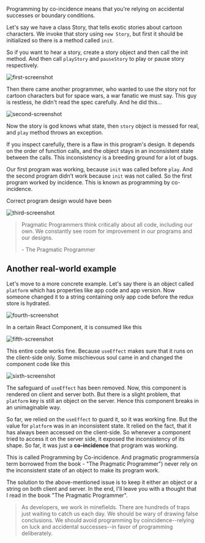 Programming by co-incidence means that you're relying on accidental successes or boundary conditions.

Let's say we have a class Story, that tells exotic stories about cartoon characters.
We invoke that story using `new Story`, but first it should be initialized so there is a method called `init`. 

So if you want to hear a story, create a story object and then call the init method.
And then call `playStory` and `pauseStory` to play or pause story respectively.


![first-screenshot](https://res.cloudinary.com/ddbxa4afa/image/upload/v1590501249/blog/carbon.png)

Then there came another programmer, who wanted to use the story not for cartoon characters but for space wars, a war fanatic we must say. This guy is restless, he didn't read the spec carefully. And he did this...

![second-screenshot](https://res.cloudinary.com/ddbxa4afa/image/upload/v1590501249/blog/carbon-1.png)

Now the story is god knows what state, then `story` object is messed for real, and `play` method throws an exception.

If you inspect carefully, there is a flaw in this program's design. It depends on the order of function calls,
and the object stays in an inconsistent state between the calls.  This inconsistency is a breeding ground for a lot of bugs.

Our first program was working, because `init` was called before `play`. And the second program didn't work because `init` was not called. So the first program worked by incidence.  This is known as programming by co-incidence.

Correct program design would have been

![third-screenshot](https://res.cloudinary.com/ddbxa4afa/image/upload/v1590501249/blog/carbon-2.png)

<blockquote><p>Pragmatic Programmers think critically about all code, including our own. We constantly see room for improvement in our programs and our designs.</p>
- The Pragmatic Programmer</blockquote>

## Another real-world example

Let's move to a more concrete example. Let's say there is an object called `platform` which has properties like app code and app version. Now someone changed it to a string containing only app code before the redux store is hydrated.

![fourth-screenshot](https://res.cloudinary.com/ddbxa4afa/image/upload/v1590501249/blog/carbon-6.png)

In a certain React Component, it is consumed like this

![fifth-screenshot](https://res.cloudinary.com/ddbxa4afa/image/upload/v1590501249/blog/carbon-7.png)

This entire code works fine. Because `useEffect` makes sure that it runs on the client-side only.
Some mischievous soul came in and changed the component code like this

![sixth-screenshot](https://res.cloudinary.com/ddbxa4afa/image/upload/v1590501249/blog/carbon-8.png)


The safeguard of `useEffect` has been removed. Now, this component is rendered on client and server both.
But there is a slight problem, that `platform` key is still an object on the server. Hence this component breaks in an unimaginable way.

So far, we relied on the `useEffect` to guard it, so it was working fine. But the value for `platform` was in an inconsistent state. It relied on the fact, that it has always been accessed on the client-side. So whenever a component tried to access it on the server side, it exposed the inconsistency of its shape. So far, it was just a **co-incidence** that program was working.

This is called Programming by Co-incidence. And pragmatic programmers(a term borrowed from the book - "The Pragmatic Programmer") never rely on the inconsistent state of an object to make its program work.

The solution to the above-mentioned issue is to keep it either an object or a string on both client and server.
In the end, I'll leave you with a thought that I read in the book "The Pragmatic Programmer".

<blockquote> As developers, we work in minefields. There are hundreds of traps just waiting to catch us each day. We should be wary of drawing false conclusions. We should avoid programming by coincidence--relying on luck and accidental successes--in favor of programming deliberately.</blockquote>